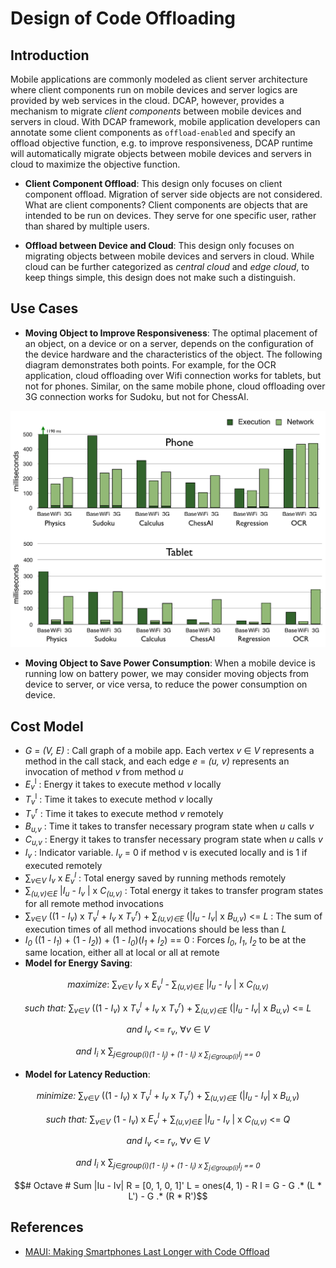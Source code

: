 # Design of Code Offloading

## Introduction

Mobile applications are commonly modeled as client server architecture where client components run on mobile devices and server logics are provided by web services in the cloud. DCAP, however, provides a mechanism to migrate *client components* between mobile devices and servers in cloud. With DCAP framework, mobile application developers can annotate some client components as `offload-enabled` and specify an offload objective function, e.g. to improve responsiveness, DCAP runtime will automatically migrate objects between mobile devices and servers in cloud to maximize the objective function.

* **Client Component Offload**: This design only focuses on client component offload. Migration of server side objects are not considered. What are client components? Client components are objects that are intended to be run on devices. They serve for one specific user, rather than shared by multiple users. 

* **Offload between Device and Cloud**: This design only focuses on migrating objects between mobile devices and servers in cloud. While cloud can be further categorized as *central cloud* and *edge cloud*, to keep things simple, this design does not make such a distinguish.

## Use Cases

*  	**Moving Object to Improve Responsiveness**: The optimal placement of an object, on a device or on a server, depends on the configuration of the device hardware and the characteristics of the object. The following diagram demonstrates both points. For example, for the OCR application, cloud offloading over Wifi connection works for tablets, but not for phones. Similar, on the same mobile phone, cloud offloading over 3G connection works for Sudoku, but not for ChessAI.

![](../images/CodeOffloadPerformance.png)

* **Moving Object to Save Power Consumption**: When a mobile device is running low on battery power, we may consider moving objects from device to server, or vice versa, to reduce the power consumption on device. 

## Cost Model
* <i>G</i> = <i>(V, E)</i> : Call graph of a mobile app. Each vertex <i>v</i> &isin; <i>V</i> represents a method in the call stack, and each edge <i>e</i> = <i>(u, v)</i> represents an invocation of method <i>v</i> from method <i>u</i>
* <var>E</var><sub><var>v</var></sub><sup>l</sup> : Energy it takes to execute method <var>v</var> locally
* <var>T</var><sub><var>v</var></sub><sup>l</sup> : Time it takes to execute method <var>v</var> locally
* <var>T</var><sub><var>v</var></sub><sup>r</sup> : Time it takes to execute method <var>v</var> remotely
* <var>B</var><sub><var>u,v</var></sub> : Time it takes to transfer necessary program state when <var>u</var> calls <var>v</var>
* <var>C</var><sub><var>u,v</var></sub> : Energy it takes to transfer necessary program state when <var>u</var> calls <var>v</var>
* <var>I<sub>v</sub></var> : Indicator variable. <i>I<sub>v</sub></i> = 0 if method v is executed locally and is 1 if executed remotely
* &Sum;<sub><var>v</var>&isin;<var>V</var></sub> <var>I</var><sub><var>v</var></sub> x <var>E<sub><var>v</var></sub><sup><var>l</var></sup></var> : Total energy saved by running methods remotely
* &Sum;<sub><var>(u,v)</var>&isin;<var>E</var></sub> |<i>I</i><sub><i>u</i></sub> - <i>I</i><sub><i>v</i></sub> | x <i>C</i><sub><i>(u,v)</i></sub> : Total energy it takes to transfer program states for all remote method invocations
* &Sum;<sub><var>v</var>&isin;<var>V</var></sub> ((1 - <var>I</var><sub><var>v</var></sub>) x <var>T</var><sub><var>v</var></sub><sup><var>l</var></sup> + <var>I</var><sub><var>v</var></sub> x <var>T</var><sub><var>v</var></sub><sup><var>r</var></sup>) + &Sum;<sub><var>(u,v)&isin;E</var></sub> (|<var>I</var><sub><var>u</var></sub> - <var>I</var><sub><var>v</var></sub>| x <var>B</var><sub><var>u,v</var></sub>) <= <var>L</var> : The sum of execution times of all method invocations should be less than <var>L</var>
* <var>I</var><sub><var>0</var></sub> ((1 - <var>I</var><sub><var>1</var></sub>) + (1 - <var>I</var><sub><var>2</var></sub>)) + (1 - <var>I</var><sub><var>0</var></sub>)(<var>I</var><sub><var>1</var></sub> + <var>I</var><sub><var>2</var></sub>) == 0 : Forces <var>I<sub>0</sub></var>, <var>I<sub>1</sub></var>, <var>I<sub>2</sub></var> to be at the same location, either all at local or all at remote
* **Model for Energy Saving**:
<div align="center">
<p>
<i>maximize</i>: &Sum;<sub><var>v</var>&isin;<var>V</var></sub> <var>I</var><sub><var>v</var></sub> x <var>E<sub><var>v</var></sub><sup><var>l</var></sup></var> - &Sum;<sub><var>(u,v)</var>&isin;<var>E</var></sub> |<i>I</i><sub><i>u</i></sub> - <i>I</i><sub><i>v</i></sub> | x <i>C</i><sub><i>(u,v)</i></sub></p>
<p>
<i>such that:</i>  &Sum;<sub><var>v</var>&isin;<var>V</var></sub> ((1 - <var>I</var><sub><var>v</var></sub>) x <var>T</var><sub><var>v</var></sub><sup><var>l</var></sup> + <var>I</var><sub><var>v</var></sub> x <var>T</var><sub><var>v</var></sub><sup><var>r</var></sup>) + &Sum;<sub><var>(u,v)&isin;E</var></sub> (|<var>I</var><sub><var>u</var></sub> - <var>I</var><sub><var>v</var></sub>| x <var>B</var><sub><var>u,v</var></sub>) <= <var>L</var></p>
<p>
<i>and</i> <var>I</var><sub><var>v</var></sub> <= <var>r</var><sub><var>v</var></sub>, &forall;<var>v</var> &isin; <var>V</var></p>
<i>and</i> <var>I</var><sub><var>i</var></sub> x &Sum;<sub><var>j</var>&isin;<var>group(i)</var</sub>(1 - <var>I</var><sub><var>j</var></sub>) + (1 - <var>I</var><sub><var>i</var></sub>) x &Sum;<sub><var>j&isin;group(i)</var></sub><var>I<sub>j</sub></var> == 0
</div>

* **Model for Latency Reduction**:
<div align="center">
<p>
<i>minimize:</i> &Sum;<sub><var>v</var>&isin;<var>V</var></sub> ((1 - <var>I</var><sub><var>v</var></sub>) x <var>T</var><sub><var>v</var></sub><sup><var>l</var></sup> + <var>I</var><sub><var>v</var></sub> x <var>T</var><sub><var>v</var></sub><sup><var>r</var></sup>) + &Sum;<sub><var>(u,v)&isin;E</var></sub> (|<var>I</var><sub><var>u</var></sub> - <var>I</var><sub><var>v</var></sub>| x <var>B</var><sub><var>u,v</var></sub>)</p>
<p>
<i>such that:</i> &Sum;<sub><var>v</var>&isin;<var>V</var></sub> (1 - <var>I</var><sub><var>v</var></sub>) x <var>E<sub><var>v</var></sub><sup><var>l</var></sup></var> + &Sum;<sub><var>(u,v)</var>&isin;<var>E</var></sub> |<i>I</i><sub><i>u</i></sub> - <i>I</i><sub><i>v</i></sub> | x <i>C</i><sub><i>(u,v)</i></sub> <= <var>Q</var></p>
<p>
<i>and</i> <var>I</var><sub><var>v</var></sub> <= <var>r</var><sub><var>v</var></sub>, &forall;<var>v</var> &isin; <var>V</var></p>
<i>and</i> <var>I</var><sub><var>i</var></sub> x &Sum;<sub><var>j</var>&isin;<var>group(i)</var</sub>(1 - <var>I</var><sub><var>j</var></sub>) + (1 - <var>I</var><sub><var>i</var></sub>) x &Sum;<sub><var>j&isin;group(i)</var></sub><var>I<sub>j</sub></var> == 0
</div>


```math
# Octave 
# Sum |Iu - Iv|
R = [0, 1, 0, 1]'
L = ones(4, 1) - R
I = G - G .* (L * L') - G .* (R * R')
```

## References
* [MAUI: Making Smartphones Last Longer with Code Offload](https://www.microsoft.com/en-us/research/wp-content/uploads/2010/06/maui.pdf)